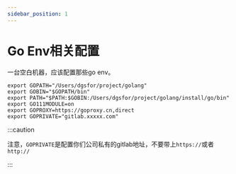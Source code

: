```yaml
---
sidebar_position: 1
---
```


# Go Env相关配置 

一台空白机器，应该配置那些go env。


```shell
export GOPATH="/Users/dgsfor/project/golang"
export GOBIN="$GOPATH/bin"
export PATH="$PATH:$GOBIN:/Users/dgsfor/project/golang/install/go/bin"
export GO111MODULE=on
export GOPROXY=https://goproxy.cn,direct
export GOPRIVATE="gitlab.xxxxx.com"
```

:::caution

注意，`GOPRIVATE`是配置你们公司私有的gitlab地址，不要带上`https://`或者`http://`

:::